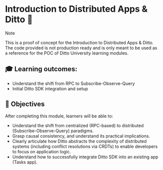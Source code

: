 # Introduction to Distributed Apps & Ditto 🚀

> [!NOTE] 
>This is a proof of concept for the Introduction to Distributed Apps & Ditto.  The code provided is not production ready and is only meant to be used as a reference for the POC of Ditto University learning modules. 

## 🎓 Learning outcomes:

 - Understand the shift from RPC to Subscribe-Observe-Query
 - Initial Ditto SDK integration and setup

 ## 🎯 Objectives

 After completing this module, learners will be able to:

- Understand the shift from centralized (RPC-based) to distributed (Subscribe-Observe-Query) paradigms.
- Grasp causal consistency, and understand its practical implications.
- Clearly articulate how Ditto abstracts the complexity of distributed systems (including conflict resolutions via CRDTs) to enable developers to focus on application logic.
- Understand how to successfully integrate Ditto SDK into an existing app (Tasks app).